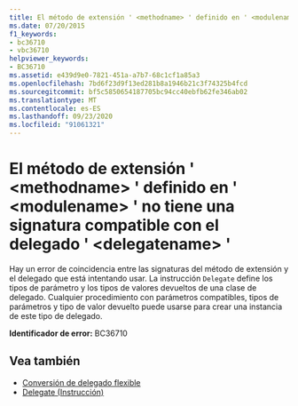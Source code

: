 ```yaml
---
title: El método de extensión ' <methodname> ' definido en ' <modulename> ' no tiene una signatura compatible con el delegado ' <delegatename> '
ms.date: 07/20/2015
f1_keywords:
- bc36710
- vbc36710
helpviewer_keywords:
- BC36710
ms.assetid: e439d9e0-7821-451a-a7b7-68c1cf1a85a3
ms.openlocfilehash: 7bd6f23d9f13ed281b8a1946b21c3f74325b4fcd
ms.sourcegitcommit: bf5c5850654187705bc94cc40ebfb62fe346ab02
ms.translationtype: MT
ms.contentlocale: es-ES
ms.lasthandoff: 09/23/2020
ms.locfileid: "91061321"
---
```

# <a name="extension-method-methodname-defined-in-modulename-does-not-have-a-signature-compatible-with-delegate-delegatename"></a>El método de extensión ' \<methodname> ' definido en ' \<modulename> ' no tiene una signatura compatible con el delegado ' \<delegatename> '

Hay un error de coincidencia entre las signaturas del método de extensión y el delegado que está intentando usar. La instrucción `Delegate` define los tipos de parámetro y los tipos de valores devueltos de una clase de delegado. Cualquier procedimiento con parámetros compatibles, tipos de parámetros y tipo de valor devuelto puede usarse para crear una instancia de este tipo de delegado.  
  
 **Identificador de error:** BC36710  
  
## <a name="see-also"></a>Vea también

- [Conversión de delegado flexible](../programming-guide/language-features/delegates/relaxed-delegate-conversion.md)
- [Delegate (Instrucción)](../language-reference/statements/delegate-statement.md)
